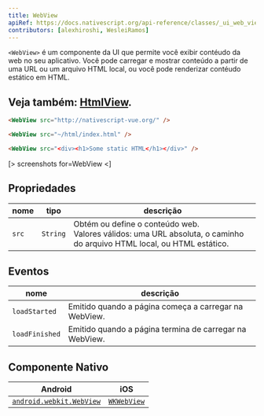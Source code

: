 ```yaml
---
title: WebView
apiRef: https://docs.nativescript.org/api-reference/classes/_ui_web_view_.webview
contributors: [alexhiroshi, WesleiRamos]
---
```


`<WebView>` é um componente da UI que permite você exibir contéudo da web no seu aplicativo. Você pode carregar e mostrar conteúdo a partir de uma URL ou um arquivo HTML local, ou você pode renderizar contéudo estático em HTML.

Veja também: [HtmlView](/pt-BR/docs/elements/components/html-view).
---

```html
<WebView src="http://nativescript-vue.org/" />

<WebView src="~/html/index.html" />

<WebView src="<div><h1>Some static HTML</h1></div>" />
```

[> screenshots for=WebView <]

## Propriedades

| nome | tipo | descrição |
|------|------|-------------|
| `src` | `String` | Obtém ou define o conteúdo web.<br/>Valores válidos: uma URL absoluta, o caminho do arquivo HTML local, ou HTML estático.

## Eventos

| nome | descrição |
|------|-------------|
| `loadStarted`| Emitido quando a página começa a carregar na WebView.
| `loadFinished`| Emitido quando a página termina de carregar na WebView.

## Componente Nativo
| Android | iOS |
|---------|-----|
| [`android.webkit.WebView`](https://developer.android.com/reference/android/webkit/WebView) | [`WKWebView`](https://developer.apple.com/documentation/webkit/wkwebview)